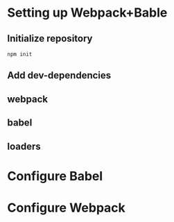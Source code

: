 # Setting up Webpack+Bable

## Initialize repository

`npm init`

## Add dev-dependencies

## webpack

## babel

## loaders


# Configure Babel

# Configure Webpack





